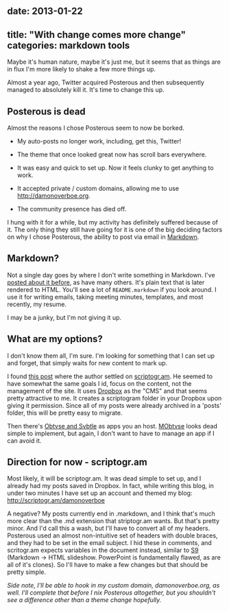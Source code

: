 date: 2013-01-22
---
title: "With change comes more change"
categories: markdown tools
---

<!-- Published: false    for a preview / draft -->
<!-- uncomment this for pages (more of groups) -->
<!-- Type: page -->
<!-- Slug: permalink -->


Maybe it's human nature, maybe it's just me, but it seems that as things are in flux I'm more likely to shake a few more things up. 

Almost a year ago, Twitter acquired Posterous and then subsequently managed to absolutely kill it. It's time to change this up. 

## Posterous is dead ##

Almost the reasons I chose Posterous seem to now be borked.

+ My auto-posts no longer work, including, get this, Twitter!

+ The theme that once looked great now has scroll bars everywhere.

+ It was easy and quick to set up. Now it feels clunky to get anything to work.

+ It accepted private / custom domains, allowing me to use http://damonoverboe.org.

+ The community presence has died off.

I hung with it for a while, but my activity has definitely suffered because of it. The only thing they still have going for it is one of the big deciding factors on why I chose Posterous, the ability to post via email in  [Markdown](http://daringfireball.net/projects/markdown).

## Markdown? ##

Not a single day goes by where I don't write something in Markdown. I've [posted about it before](http://professional.damonoverboe.org/markdown), as have many others. It's plain text that is later rendered to HTML. You'll see a lot of `README.markdown` if you look around. I use it for writing emails, taking meeting minutes, templates, and most recently, my resume.

I may be a junky, but I'm not giving it up.

## What are my options? ##

I don't know them all, I'm sure. I'm looking for something that I can set up and forget, that simply waits for new content to mark up.

I found [this post](http://chieftech.com.au/markdown-and-blogging) where the author settled on [scriptogr.am](http://scriptogr.am/). He seemed to have somewhat the same goals I id, focus on the content, not the management of the site. It uses [Dropbox](https://dropbox.com) as the "CMS" and that seems pretty attractive to me. It creates a scriptogram folder in your Dropbox upon giving it permission. Since all of my posts were already archived in a 'posts' folder, this will be pretty easy to migrate.

Then there's [Obtvse and Svbtle](http://siliconangle.com/blog/2012/03/23/obtvse-vs-svbtle-new-markdown-based-minimal-blogging-engines-complete-with-controversy/) as apps you an host. [MObtvse](http://mobtvse.com/) looks dead simple to implement, but again, I don't want to have to manage an app if I can avoid it. 


## Direction for now - scriptogr.am ##

Most likely, it will be scriptogr.am. It was dead simple to set up, and I already had my posts saved in Dropbox. In fact, while writing this blog, in under two minutes I have set up an account and themed my blog: http://scriptogr.am/damonoverboe

A negative? My posts currently end in .markdown, and I think that's much more clear than the .md extension that striptogr.am wants. But that's pretty minor. And I'd call this a wash, but I'll have to convert all of my headers. Posterous used an almost non-intuitive set of headers with double braces, and they had to be set in the email subject. I hid these in comments, and scritogr.am expects variables in the document instead, similar to [S9](http://slideshow.rubyforge.org/) (Markdown -> HTML slideshow. PowerPoint is fundamentally flawed, as are all of it's clones). So I'll have to make a few changes but that should be pretty simple.

*Side note, I'll be able to hook in my custom domain, damonoverboe.org, as well. I'll complete that before I nix Posterous altogether, but you shouldn't see a difference other than a theme change hopefully.*
